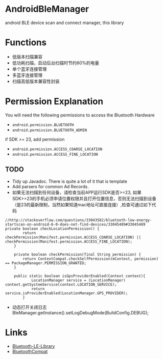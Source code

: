 # AndroidBleManager
android BLE device scan and connect manager, this library

# Functions
- 低版本扫描兼容
- 低功耗扫描，启动后台扫描时节约60%的电量
- 单个蓝牙连接管理
- 多蓝牙连接管理
- 扫描高低版本兼容性封装

# Permission Explanation
You will need the following permissions to access the Bluetooth Hardware

* `android.permission.BLUETOOTH`
* `android.permission.BLUETOOTH_ADMIN`

if SDK >= 23, add permission

* `android.permission.ACCESS_COARSE_LOCATION`
* `android.permission.ACCESS_FINE_LOCATION`

## TODO

* Tidy up Javadoc. There is quite a lot of it that is template
* Add parsers for common Ad Records.
* 如果无法扫描到任何设备，请检查当前APP运行SDK是否>=23, 如果SDK>=23的手机必须申请位置权限并且打开位置信息，否则无法扫描到设备（是23的最新限制，当然如果知道mac地址可直接连接）,检查可通过如下代码
```
//http://stackoverflow.com/questions/33043582/bluetooth-low-energy-startscan-on-android-6-0-does-not-find-devices/33045489#33045489
private boolean checkLocationPermission() {
        return checkPermission(Manifest.permission.ACCESS_COARSE_LOCATION) || checkPermission(Manifest.permission.ACCESS_FINE_LOCATION);
    }

    private boolean checkPermission(final String permission) {
        return ContextCompat.checkSelfPermission(mContext, permission) == PackageManager.PERMISSION_GRANTED;
    }
    
    public static boolean isGpsProviderEnabled(Context context){
            LocationManager service = (LocationManager) context.getSystemService(context.LOCATION_SERVICE);
            return service.isProviderEnabled(LocationManager.GPS_PROVIDER);
        }
```
* 动态打开关闭日志BleManager.getInstance().setLogDebugMode(BuildConfig.DEBUG);

# Links
- [Bluetooth-LE-Library](https://github.com/alt236/Bluetooth-LE-Library---Android)
- [BluetoothCompat](https://github.com/joerogers/BluetoothCompat)
